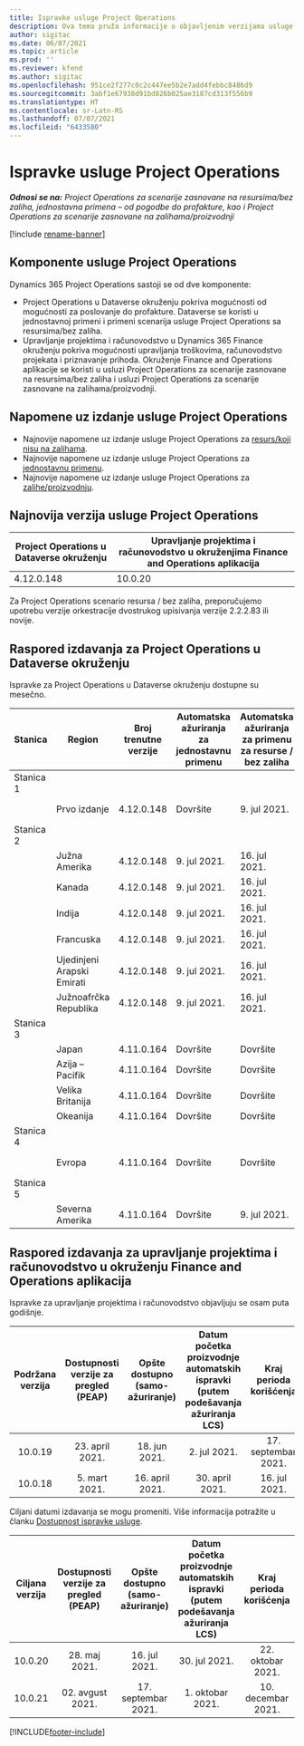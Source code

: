```yaml
---
title: Ispravke usluge Project Operations
description: Ova tema pruža informacije o objavljenim verzijama usluge Dynamics 365 Project Operations.
author: sigitac
ms.date: 06/07/2021
ms.topic: article
ms.prod: ''
ms.reviewer: kfend
ms.author: sigitac
ms.openlocfilehash: 951ce2f277c0c2c447ee5b2e7add4febbc8486d9
ms.sourcegitcommit: 3abf1e67938d91bd826b025ae3187cd313f556b9
ms.translationtype: HT
ms.contentlocale: sr-Latn-RS
ms.lasthandoff: 07/07/2021
ms.locfileid: "6433580"
---
```

# <a name="project-operations-updates"></a>Ispravke usluge Project Operations

_**Odnosi se na:** Project Operations za scenarije zasnovane na resursima/bez zaliha, jednostavna primena – od pogodbe do profakture, kao i Project Operations za scenarije zasnovane na zalihama/proizvodnji_

[!include [rename-banner](~/includes/cc-data-platform-banner.md)]

## <a name="project-operations-components"></a>Komponente usluge Project Operations

Dynamics 365 Project Operations sastoji se od dve komponente:

- Project Operations u Dataverse okruženju pokriva mogućnosti od mogućnosti za poslovanje do profakture. Dataverse se koristi u jednostavnoj primeni i primeni scenarija usluge Project Operations sa resursima/bez zaliha.
- Upravljanje projektima i računovodstvo u Dynamics 365 Finance okruženju pokriva mogućnosti upravljanja troškovima, računovodstvo projekata i priznavanje prihoda. Okruženje Finance and Operations aplikacije se koristi u usluzi Project Operations za scenarije zasnovane na resursima/bez zaliha i usluzi Project Operations za scenarije zasnovane na zalihama/proizvodnji.

## <a name="project-operations-release-notes"></a>Napomene uz izdanje usluge Project Operations
- Najnovije napomene uz izdanje usluge Project Operations za [resurs/koji nisu na zalihama](whats-new-july-2021-resource-based.md).
- Najnovije napomene uz izdanje usluge Project Operations za [jednostavnu primenu](../pro/whats-new/whats-new-july-2021-lite.md).
- Najnovije napomene uz izdanje usluge Project Operations za [zalihe/proizvodnju](../prod-pma/whats-new/whats-new-jul-2021-stocked.md).

## <a name="project-operations-latest-version"></a>Najnovija verzija usluge Project Operations

| Project Operations u Dataverse okruženju | Upravljanje projektima i računovodstvo u okruženjima Finance and Operations aplikacija | 
| --- | --- |
| 4.12.0.148 | 10.0.20 |

Za Project Operations scenario resursa / bez zaliha, preporučujemo upotrebu verzije orkestracije dvostrukog upisivanja verzije 2.2.2.83 ili novije.

## <a name="release-schedule-for-project-operations-on-dataverse-environment"></a>Raspored izdavanja za Project Operations u Dataverse okruženju

Ispravke za Project Operations u Dataverse okruženju dostupne su mesečno. 

| Stanica | Region | Broj trenutne verzije | Automatska ažuriranja za jednostavnu primenu | Automatska ažuriranja za primenu za resurse / bez zaliha | Broj sledeće verzije | Datum opšte dostupnosti sledeće verzije |
|-----------|-----------------------|-----------------|--------------|---------------------|---------------------|---------------------|
| Stanica 1 |   &nbsp;              |    &nbsp;       | &nbsp;       |      &nbsp;         |      &nbsp;         |      &nbsp;         |
|   &nbsp;  | Prvo izdanje         |  4.12.0.148     | Dovršite     | 9. jul 2021.          | TBD                 | 6. avgust 2021.        |
| Stanica 2 |   &nbsp;              |    &nbsp;       | &nbsp;       |      &nbsp;         |      &nbsp;         |      &nbsp;         |
|   &nbsp;  | Južna Amerika         |  4.12.0.148     | 9. jul 2021.   | 16. jul 2021.          | TBD                 | 6. avgust 2021.        |
|    &nbsp; | Kanada                |  4.12.0.148     | 9. jul 2021.   | 16. jul 2021.          | TBD                 | 6. avgust 2021.        |
|   &nbsp;  | Indija                 |  4.12.0.148     | 9. jul 2021.   | 16. jul 2021.          | TBD                 | 6. avgust 2021.        |
|   &nbsp;  | Francuska                |  4.12.0.148     | 9. jul 2021.   | 16. jul 2021.          | TBD                 | 6. avgust 2021.        |
|   &nbsp;  | Ujedinjeni Arapski Emirati  |  4.12.0.148     | 9. jul 2021.   | 16. jul 2021.          | TBD                 | 6. avgust 2021.        |
|   &nbsp;  | Južnoafrčka Republika          |  4.12.0.148     | 9. jul 2021.   | 16. jul 2021.          | TBD                 | 6. avgust 2021.        |
| Stanica 3 |      &nbsp;           |     &nbsp;      |     &nbsp;   |      &nbsp;         |      &nbsp;         |      &nbsp;         |
|   &nbsp;  | Japan                 |  4.11.0.164     | Dovršite     | Dovršite            | 4.12.0.148          | 9. jul 2021.          |
|   &nbsp;  | Azija – Pacifik          |  4.11.0.164     | Dovršite     | Dovršite            | 4.12.0.148          | 9. jul 2021.          |
|   &nbsp;  | Velika Britanija         |  4.11.0.164     | Dovršite     | Dovršite            | 4.12.0.148          | 9. jul 2021.          |
|   &nbsp;  | Okeanija               |  4.11.0.164     | Dovršite     | Dovršite            | 4.12.0.148          | 9. jul 2021.          |
| Stanica 4 |     &nbsp;            |     &nbsp;      |     &nbsp;   |      &nbsp;         |      &nbsp;         |      &nbsp;         |
|   &nbsp;  | Evropa                |  4.11.0.164     | Dovršite     | Dovršite            | 4.12.0.148          | 16. jul 2021.          |
| Stanica 5 |     &nbsp;            |     &nbsp;      |     &nbsp;   |      &nbsp;         |      &nbsp;         |      &nbsp;         |
|   &nbsp;  | Severna Amerika         |  4.11.0.164     | Dovršite     | 9. jul 2021.          | 4.12.0.148          | 23. jul 2021.          |



## <a name="release-schedule-for-project-management-and-accounting-in-the-finance-and-operations-apps-environment"></a>Raspored izdavanja za upravljanje projektima i računovodstvo u okruženju Finance and Operations aplikacija

Ispravke za upravljanje projektima i računovodstvo objavljuju se osam puta godišnje.

|          Podržana verzija          | Dostupnosti verzije za pregled (PEAP) | Opšte dostupno (samo-ažuriranje) | Datum početka proizvodnje automatskih ispravki (putem podešavanja ažuriranja LCS) |   Kraj perioda korišćenja   |
|:-------------------------:|:---------------------------:|:---------------------------------:|:--------------------------------------------------------------------:|:------------------:|
|          10.0.19          |        23. april 2021.       |            18. jun 2021.           |                             2. jul 2021.                             | 17. septembar 2021. |
|          10.0.18          |        5. mart 2021.        |           16. april 2021.          |                            30. april 2021.                            |    16. jul 2021.   |


Ciljani datumi izdavanja se mogu promeniti. Više informacija potražite u članku [Dostupnost ispravke usluge](/dynamics365/fin-ops-core/fin-ops/get-started/public-preview-releases?toc=%2fdynamics365%2ffinance%2ftoc.json).

|          Ciljana verzija          | Dostupnosti verzije za pregled (PEAP) | Opšte dostupno (samo-ažuriranje) | Datum početka proizvodnje automatskih ispravki (putem podešavanja ažuriranja LCS) |   Kraj perioda korišćenja   |
|:-------------------------:|:---------------------------:|:---------------------------------:|:--------------------------------------------------------------------:|:------------------:|
|          10.0.20          |         28. maj 2021.        |           16. jul 2021.           |                             30. jul 2021.                             |  22. oktobar 2021.  |
|          10.0.21          |         02. avgust 2021.     |           17. septembar 2021.      |                             1. oktobar 2021.                           |  10. decembar 2021.  |


[!INCLUDE[footer-include](../includes/footer-banner.md)]
